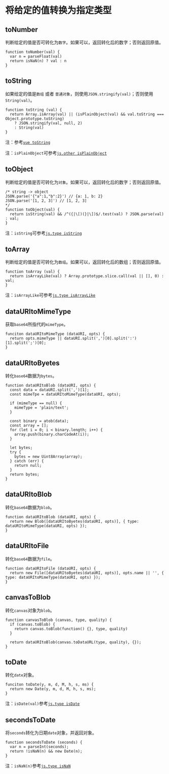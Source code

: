 # 将给定的值转换为指定类型


## toNumber

判断给定的值是否可转化为` 数字 `。如果可以，返回转化后的数字；否则返回原值。

```
function toNumber(val) {
  var n = parseFloat(val)
  return isNaN(n) ? val : n
}
```

## toString

如果给定的值是` 数组 ` 或者 `普通对象`，则使用`JSON.stringify(val)`；否则使用` String(val) `。

```
function toString (val) {
  return Array.isArray(val) || (isPlainObject(val) && val.toString === Object.prototype.toString)
    ? JSON.stringify(val, null, 2)
    : String(val)
}
```

注：参考[` vue toString `](https://github.com/vuejs/vue/blob/dev/src/shared/util.js#L85)

注：` isPlainObject `可参考[` js.other isPlainObject `](https://github.com/lvzhenbang/article/blob/master/js/check/js.type.md#isplainobject)

## toObject

判断给定的值是否可转化为` 对象 `。如果可以，返回转化后的数字；否则返回原值。

```
/* string -> object
JSON.parse('{"a":1,"b":2}') // {a: 1, b: 2}
JSON.parse('[1, 2, 3]') // [1, 2, 3]
*/
function toObject(val) {
  return isString(val) && /^({|\[)(}|\])$/.test(val) ? JSON.parse(val) : val;
}
```

注：` isString `可参考[` js.type isString `](https://github.com/lvzhenbang/article/blob/master/js/check/js.type.md#istring)

## toArray

判断给定的值是否可转化为` 数组 `。如果可以，返回转化后的数组；否则返回原值。

```
function toArray (val) {
  return isArrayLike(val) ? Array.prototype.slice.call(val || [], 0) : val;
}
```

注：` isArrayLike `可参考[` js.type isArrayLike `](https://github.com/lvzhenbang/article/blob/master/js/check/js.type.md#isarraylike)

## dataURItoMimeType

获取` base64 `所指代的` mimeType `。

```
funciton dataURItoMimeType (dataURI, opts) {
  return opts.mimeType || dataURI.split(',')[0].split(':')[1].split(';')[0];
}
```

## dataURItoByetes

转化` base64 `数据为` bytes `。

```
function dataURItoBlob (dataURI, opts) {
  const data = dataURI.split(',')[1];
  const mimeTpe = dataURItoMimeType(dataURI, opts);

  if (mimeType == null) {
    mimeType = 'plain/text';
  }

  const binary = atob(data);
  const array = [];
  for (let i = 0; i < binary.length; i++) {
    array.push(binary.charCodeAt(i));
  }

  let bytes;
  try {
    bytes = new Uint8Array(array);
  } catch (err) {
    return null;
  }
  return bytes;
}
```

## dataURItoBlob

转化` base64 `数据为` blob `。

```
function dataURItoBlob (dataURI, opts) {
  return new Blob([dataURItoByetes(dataURI, opts)], { type: dataURItoMimeType(dataURI, opts) });
}
```

## dataURItoFile

转化` base64 `数据为` file `。

```
function dataURItoFile (dataURI, opts) {
  return new File([dataURItoByetes(dataURI, opts)], opts.name || '', { type: dataURItoMimeType(dataURI, opts) });
}
```

## canvasToBlob

转化` canvas `对象为` blob `。

```
function canvasToBlob (canvas, type, quality) {
  if (canvas.toBlob) {
    return canvas.toBlob(function() {}, type, quality)
  }
  
  return dataURItoBlob(canvas.toDataURL(type, quality), {});
}
```

## toDate

转化` date `对象。

```
funciton toDate(y, m, d, M, h, s, ms) {
  return new Date(y, m, d, M, h, s, ms);
}
```

注：`isDate(val)`参考[` js.type isDate `](https://github.com/lvzhenbang/article/blob/master/js/check/js.type.md#isDate)


## secondsToDate

将` seconds `转化为日期` date `对象，并返回对象。

```
function secondsToDate (seconds) {
  var n = parseInt(seconds);
  return !isNaN(n) && new Date(n);
}
```
注：`isNaN(n)`参考[` js.type isNaN `](https://github.com/lvzhenbang/article/blob/master/js/check/js.type.md#isNaN)